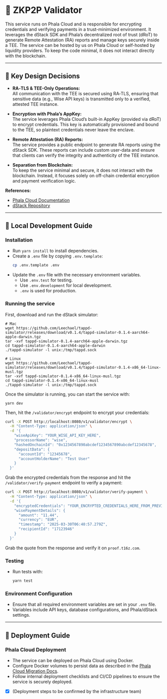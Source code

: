 # 🚀 ZKP2P Validator

This service runs on Phala Cloud and is responsible for encrypting credentials and verifying payments in a trust-minimized environment. It leverages the dStack SDK and Phala’s decentralized root of trust (dRoT) to generate Remote Attestation (RA) reports and manage keys securely inside a TEE. The service can be hosted by us on Phala Cloud or self-hosted by liquidity providers. To keep the code minimal, it does not interact directly with the blockchain.

---

## 🌟 Key Design Decisions

- **RA‑TLS & TEE-Only Operations:**  
  All communication with the TEE is secured using RA‑TLS, ensuring that sensitive data (e.g., Wise API keys) is transmitted only to a verified, attested TEE instance.

- **Encryption with Phala’s AppKey:**  
  The service leverages Phala Cloud’s built-in AppKey (provided via dRoT) to encrypt credentials. This key is automatically provisioned and bound to the TEE, so plaintext credentials never leave the enclave.

- **Remote Attestation (RA) Reports:**  
  The service provides a public endpoint to generate RA reports using the dStack SDK. These reports can include custom user-data and ensure that clients can verify the integrity and authenticity of the TEE instance.

- **Separation from Blockchain:**  
  To keep the service minimal and secure, it does not interact with the blockchain. Instead, it focuses solely on off-chain credential encryption and payment verification logic.

**References:**
- [Phala Cloud Documentation](https://docs.phala.network/phala-cloud)
- [dStack Repository](https://github.com/Dstack-TEE/dstack)

---

## 🌟 Local Development Guide

### Installation

- Run `yarn install` to install dependencies.
- Create a `.env` file by copying `.env.template`:
  ```bash
  cp .env.template .env
  ```
- Update the `.env` file with the necessary environment variables.
  - Use `.env.test` for testing.
  - Use `.env.development` for local development.
  - `.env` is used for production.

### Running the service

First, download and run the dStack simulator:

```shell
# Mac
wget https://github.com/Leechael/tappd-simulator/releases/download/v0.1.4/tappd-simulator-0.1.4-aarch64-apple-darwin.tgz
tar -xvf tappd-simulator-0.1.4-aarch64-apple-darwin.tgz
cd tappd-simulator-0.1.4-aarch64-apple-darwin
./tappd-simulator -l unix:/tmp/tappd.sock

# Linux
wget https://github.com/Leechael/tappd-simulator/releases/download/v0.1.4/tappd-simulator-0.1.4-x86_64-linux-musl.tgz
tar -xvf tappd-simulator-0.1.4-x86_64-linux-musl.tgz
cd tappd-simulator-0.1.4-x86_64-linux-musl
./tappd-simulator -l unix:/tmp/tappd.sock
```

Once the simulator is running, you can start the service with:

```shell
yarn dev
```

Then, hit the `/validator/encrypt` endpoint to encrypt your credentials:

```bash
curl -X POST http://localhost:8080/v1/validator/encrypt \
  -H "Content-Type: application/json" \
  -d '{
    "wiseApiKey": "YOUR_WISE_API_KEY_HERE",
    "processorName": "wise",
    "hashedOnchainId": "0x1234567890abcdef1234567890abcdef12345678",
    "depositData": {
      "accountId": "12345678",
      "accountHolderName": "Test User"
    }
  }'
```

Grab the encrypted credentials from the response and hit the `/validator/verify-payment` endpoint to verify a payment:

```bash
curl -X POST http://localhost:8080/v1/validator/verify-payment \
  -H "Content-Type: application/json" \
  -d '{
    "encryptedCredentials": "YOUR_ENCRYPTED_CREDENTIALS_HERE_FROM_PREVIOUS_STEP",
    "wisePaymentDetails": {
      "amount": "11.44",
      "currency": "EUR",
      "timestamp": "2025-03-30T06:40:57.279Z",
      "recipientId": "17123946"
    }
  }'
```

Grab the quote from the response and verify it on `proof.t16z.com`.

### Testing

- Run tests with:
  ```bash
  yarn test
  ```

### Environment Configuration

- Ensure that all required environment variables are set in your `.env` file.
- Variables include API keys, database configurations, and Phala/dStack settings.

---

## 🌟 Deployment Guide

### Phala Cloud Deployment

- The service can be deployed on Phala Cloud using Docker.
- Configure Docker volumes to persist data as described in the [Phala Cloud Migration Docs](https://docs.phala.network/phala-cloud/migration).
- Follow internal deployment checklists and CI/CD pipelines to ensure the service is securely deployed.
- [x] (Deployment steps to be confirmed by the infrastructure team)
